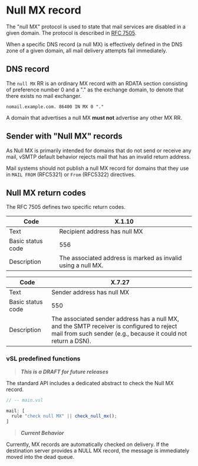 # Null MX record

The "null MX" protocol is used to state that mail services are disabled in a given domain. The protocol is described in [RFC 7505].

[RFC 7505]: https://www.rfc-editor.org/rfc/rfc7505.html

When a specific DNS record (a null MX) is effectively defined in the DNS zone of a given domain, all mail delivery attempts fail immediately.

## DNS record

The `null MX` RR is an ordinary MX record with an RDATA section consisting of preference number 0 and a "." as the exchange domain, to denote that there exists no mail exchanger.  

```dns
nomail.example.com. 86400 IN MX 0 "."
```

A domain that advertises a null MX __must not__ advertise any other MX RR.

## Sender with "Null MX" records

As Null MX is primarily intended for domains that do not send or receive any mail, vSMTP default behavior rejects mail that has an invalid return address.

Mail systems should not publish a null MX record for domains that they use in `MAIL FROM` (RFC5321) or `From` (RFC5322) directives.

## Null MX return codes

The RFC 7505 defines two specific return codes.

[Null MX]: https://www.rfc-editor.org/rfc/rfc7505.html

| Code | X.1.10 |
| - | - |
| Text | Recipient address has null MX |
| Basic status code | 556 |
| Description | The associated address is marked as invalid using a null MX. |

| Code | X.7.27 |
| - | - |
| Text | Sender address has null MX |
| Basic status code | 550 |
| Description | The associated sender address has a null MX, and the SMTP receiver is configured to reject mail from such sender (e.g., because it could not return a DSN). |

### vSL predefined functions

> ___This is a DRAFT for future releases___

The standard API includes a dedicated abstract to check the Null MX record.

```javascript
// -- main.vsl

mail: [
  rule "check null MX" || check_null_mx();
]
```

> ___Current Behavior___

Currently, MX records are automatically checked on delivery. If the destination server provides a NULL MX record, the message is immediately moved into the dead queue.
